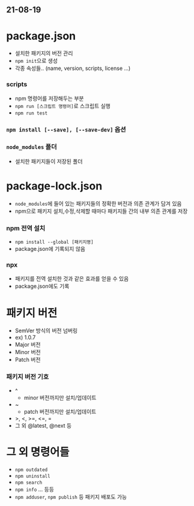 
## 21-08-19

# package.json
- 설치한 패키지의 버전 관리
- `npm init`으로 생성
- 각종 속성들.. (name, version, scripts, license ...)

### scripts 
- npm 명령어를 저장해두는 부분
- `npm run [스크립트 명령어]`로 스크립트 실행
- `npm run test`

### `npm install [--save], [--save-dev]` 옵션

### `node_modules` 폴더
- 설치한 패키지들이 저장된 폴더

# package-lock.json
- `node_modules`에 들어 있는 패키지들의 정확한 버전과 의존 관계가 담겨 있음
- npm으로 패키지 설치,수정,삭제할 때마다 패키지들 간의 내부 의존 관계를 저장

### npm 전역 설치
- `npm install --global [패키지명]`
- package.json에 기록되지 않음

### npx
- 패키지를 전역 설치한 것과 같은 효과를 얻을 수 있음
- package.json에도 기록

# 패키지 버전
- SemVer 방식의 버전 넘버링
- ex) 1.0.7
- Major 버전
- Minor 버전
- Patch 버전

### 패키지 버전 기호
- ^ 
  - minor 버전까지만 설치/업데이트
- ~
  - patch 버전까지만 설치/업데이트 
- \>, <, >=, <=, =
- 그 외 @latest, @next 등

# 그 외 명령어들
- `npm outdated`
- `npm uninstall`
- `npm search`
- `npm info` ... 등등
- `npm adduser`, `npm publish` 등 패키지 배포도 가능
